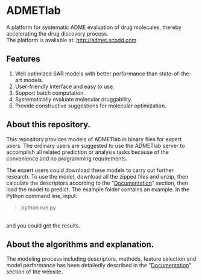 # ADMETlab
A platform for systematic ADME evaluation of drug molecules, thereby accelerating the drug discovery process.<br>
The platform is avaliable at: http://admet.scbdd.com 

## Features
1. Well optimized SAR models with better performance than state-of-the-art models.
2. User-friendly interface and easy to use.
3. Support batch computation.
4. Systematically evaluate molecular druggability.
5. Provide constructive suggestions for molecular optimization.

## About this repository.
This repository provides models of ADMETlab in binary files for expert users. The ordinary users are suggested to use the ADMETlab server to accomplish all related prediction or analysis tasks because of the convenience and no programming requirements.

The expert users could download these models to carry out further research. To use the model, download all the zipped files and unzip, then calculate the descriptors according to the "[Documentation](http://admet.scbdd.com/home/interpretation/)" section, then load the model to predict. The example folder contains an example. In the Python command line, input:
<br>
> python run.py
<br>
and you could get the results.

## About the algorithms and explanation.
The modeling process including descriptors, methods, feature selection and model performance has been detailedly described in the "[Documentation](http://admet.scbdd.com/home/interpretation/)" section of the website.

